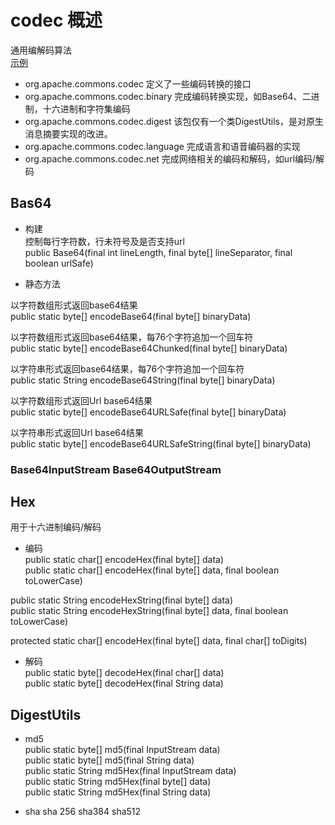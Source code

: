 
# codec 概述
通用编解码算法 <br>
[示例](./src/main/java/Codec.java)

- org.apache.commons.codec 定义了一些编码转换的接口
- org.apache.commons.codec.binary 完成编码转换实现，如Base64、二进制，十六进制和字符集编码
- org.apache.commons.codec.digest 该包仅有一个类DigestUtils，是对原生消息摘要实现的改进。
- org.apache.commons.codec.language 完成语言和语音编码器的实现
- org.apache.commons.codec.net 完成网络相关的编码和解码，如url编码/解码

## Bas64

- 构建 <br>
控制每行字符数，行未符号及是否支持url <br>
public Base64(final int lineLength, final byte[] lineSeparator, final boolean urlSafe)

- 静态方法

以字符数组形式返回base64结果 <br>
public static byte[] encodeBase64(final byte[] binaryData) 

以字符数组形式返回base64结果，每76个字符追加一个回车符 <br>
public static byte[] encodeBase64Chunked(final byte[] binaryData)

以字符串形式返回base64结果，每76个字符追加一个回车符 <br>
public static String encodeBase64String(final byte[] binaryData)

以字符数组形式返回Url base64结果 <br>
public static byte[] encodeBase64URLSafe(final byte[] binaryData)

以字符串形式返回Url base64结果 <br>
public static byte[] encodeBase64URLSafeString(final byte[] binaryData)

### Base64InputStream Base64OutputStream

## Hex
用于十六进制编码/解码

- 编码 <br>
public static char[] encodeHex(final byte[] data) <br>
public static char[] encodeHex(final byte[] data, final boolean toLowerCase) <br>

public static String encodeHexString(final byte[] data) <br>
public static String encodeHexString(final byte[] data, final boolean toLowerCase)

protected static char[] encodeHex(final byte[] data, final char[] toDigits) <br>

- 解码 <br>
public static byte[] decodeHex(final char[] data) <br>
public static byte[] decodeHex(final String data)

## DigestUtils

- md5 <br>
public static byte[] md5(final InputStream data) <br>
public static byte[] md5(final String data) <br>
public static String md5Hex(final InputStream data)<br>
public static String md5Hex(final byte[] data) <br>
public static String md5Hex(final String data)

- sha sha 256 sha384 sha512
